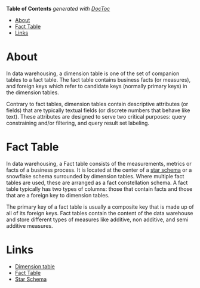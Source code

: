 <!-- START doctoc generated TOC please keep comment here to allow auto update -->
<!-- DON'T EDIT THIS SECTION, INSTEAD RE-RUN doctoc TO UPDATE -->
**Table of Contents**  *generated with [DocToc](https://github.com/thlorenz/doctoc)*

- [About](#about)
- [Fact Table](#fact-table)
- [Links](#links)

<!-- END doctoc generated TOC please keep comment here to allow auto update -->

# About

In data warehousing, a dimension table is one of the set of companion tables to a fact table.
The fact table contains business facts (or measures), and foreign keys which refer to candidate keys 
(normally primary keys) in the dimension tables.

Contrary to fact tables, dimension tables contain descriptive attributes (or fields) that are typically textual fields
(or discrete numbers that behave like text). These attributes are designed to serve two critical purposes: 
query constraining and/or filtering, and query result set labeling.

# Fact Table

In data warehousing, a Fact table consists of the measurements, metrics or facts of a business process. 
It is located at the center of a [star schema](https://en.wikipedia.org/wiki/Star_schema) or a snowflake schema surrounded by dimension tables. Where multiple 
fact tables are used, these are arranged as a fact constellation schema. A fact table typically has two types of columns: 
those that contain facts and those that are a foreign key to dimension tables. 

The primary key of a fact table is usually a composite key that is made up of all of its foreign keys. 
Fact tables contain the content of the data warehouse and store different types of measures like additive, 
non additive, and semi additive measures.

# Links

* [Dimension table](https://en.wikipedia.org/wiki/Dimension_(data_warehouse)#Dimension_table) 
* [Fact Table](https://en.wikipedia.org/wiki/Fact_table)
* [Star Schema](https://en.wikipedia.org/wiki/Star_schema)
